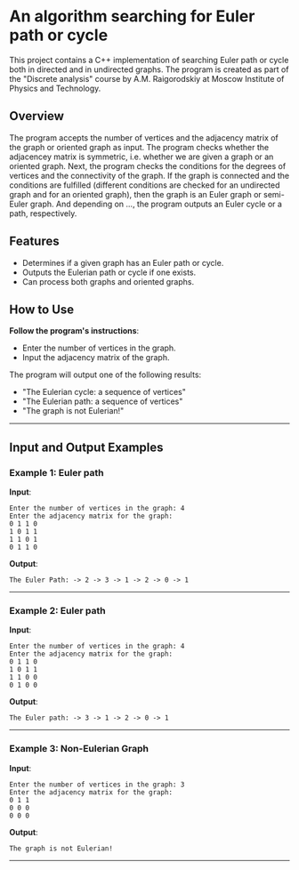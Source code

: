  # An algorithm searching for Euler path or cycle

This project contains a C++ implementation of searching Euler path or cycle both in directed and in undirected graphs. The program is created as part of the "Discrete analysis" course by A.M. Raigorodskiy at Moscow Institute of Physics and Technology.

## Overview
The program accepts the number of vertices and the adjacency matrix of the graph or oriented graph as input. The program checks whether the adjacencey matrix is symmetric, i.e. whether we are given a graph or an oriented graph. Next, the program checks the conditions for the degrees of vertices and the connectivity of the graph. If the graph is connected and the conditions are fulfilled (different conditions are checked for an undirected graph and for an oriented graph), then the graph is an Euler graph or semi-Euler graph. And depending on ..., the program outputs an Euler cycle or a path, respectively.

## Features

- Determines if a given graph has an Euler path or cycle.
- Outputs the Eulerian path or cycle if one exists.
- Can process both graphs and oriented graphs.

## How to Use

**Follow the program's instructions**:
- Enter the number of vertices in the graph.
- Input the adjacency matrix of the graph.

The program will output one of the following results:
- "The Eulerian cycle: a sequence of vertices"
- "The Eulerian path: a sequence of vertices"
- "The graph is not Eulerian!"

---

## Input and Output Examples

### Example 1: Euler path
**Input**:
```
Enter the number of vertices in the graph: 4
Enter the adjacency matrix for the graph:
0 1 1 0
1 0 1 1
1 1 0 1
0 1 1 0
```

**Output**:
```
The Euler Path: -> 2 -> 3 -> 1 -> 2 -> 0 -> 1
```

---

### Example 2: Euler path
**Input**:
```
Enter the number of vertices in the graph: 4
Enter the adjacency matrix for the graph:
0 1 1 0
1 0 1 1
1 1 0 0
0 1 0 0
```

**Output**:
```
The Euler path: -> 3 -> 1 -> 2 -> 0 -> 1
```

---

### Example 3: Non-Eulerian Graph
**Input**:
```
Enter the number of vertices in the graph: 3
Enter the adjacency matrix for the graph:
0 1 1
0 0 0
0 0 0
```

**Output**:
```
The graph is not Eulerian!
```

---
